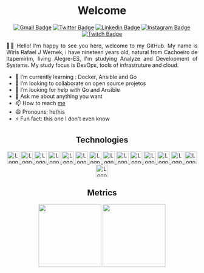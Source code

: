 <h1 align="center">Welcome</h1>

<div align="center">

[![Gmail Badge](https://img.shields.io/badge/-Gmail-FF0000?style=flat-square&labelColor=FF0000&logo=gmail&logoColor=white)](mailto:rafaeljwerneck43@gmail)
[![Twitter Badge](https://img.shields.io/badge/-Twitter-1DA1F2?style=flat-square&labelColor=1DA1F2&logo=twitter&logoColor=white)](https://twitter.com/WirisRafael)
[![Linkedin Badge](https://img.shields.io/badge/-Linkedin-0B66C2?style=flat-square&logo=Linkedin&logoColor=white)](https://www.linkedin.com/in/wiris-rafael-januario-wernek-420461182/)
[![Instagram Badge](https://img.shields.io/badge/-Instagram-CE3389?style=flat-square&logo=Instagram&logoColor=white)](https://www.instagram.com/wiriswerneck/)
[![Twitch Badge](https://img.shields.io/badge/-Twitch-6633cc?style=flat-square&labelColor=6633cc&logo=twitch&logoColor=white)](https://www.twitch.tv/lost905)

</div>
<div align="justify">
👋👋 Hello! I'm happy to see you here, welcome to my GitHub.
My name is Wiris Rafael J Wernek, i have nineteen years old, natural from Cachoeiro de Itapemirim, living Alegre-ES, I'm studying Analyze and Development of Systems. My study focus is DevOps, tools of infrastruture and cloud.

- 🌱 I’m currently learning : Docker, Ansible and Go
- 👯 I’m looking to collaborate on open source projetos
- 🤔 I’m looking for help with Go and Ansible
- 💬 Ask me about anything you want
- 📫 How to reach <a href="mailto:rafaeljwerneck43@gmail.com">me</a>
- 😄 Pronouns: he/his
- ⚡ Fun fact: this one I don't even know

</div>

<h2 align="center">Technologies</h2>
<p align="center">


<a href="https://www.javascript.com/">
    <img height="32" src="https://cdn.jsdelivr.net/gh/devicons/devicon/icons/javascript/javascript-original.svg" alt="Logo do Javascript"/>
</a>
<a href="https://developer.mozilla.org/en-US/docs/Web/HTML">
    <img height="32" src="https://cdn.jsdelivr.net/gh/devicons/devicon/icons/html5/html5-original.svg" alt="Logo do HTML"/>
</a>
<a href="https://www.w3schools.com/cssref/default.asp">
    <img height="32" src="https://cdn.jsdelivr.net/gh/devicons/devicon/icons/css3/css3-original.svg" alt="Logo do CSS"/>
</a>
<a href="https://angular.io/">
    <img height="32" src="https://cdn.jsdelivr.net/gh/devicons/devicon/icons/angularjs/angularjs-plain.svg" alt="Logo do Angular">
</a> 
<a href="https://www.php.net/">
    <img height="32" src="https://cdn.jsdelivr.net/gh/devicons/devicon/icons/php/php-original.svg" alt="Logo do PHP"/>
</a>
<a href="https://www.oracle.com/java/technologies/javase-documentation.html">
    <img height="32" src="https://cdn.jsdelivr.net/gh/devicons/devicon/icons/java/java-original.svg" alt="Logo do Java">
</a>
<a href="https://spring.io/">
    <img height="32" src="https://cdn.jsdelivr.net/gh/devicons/devicon/icons/spring/spring-original.svg" alt="Logo do Spring">
</a>    
<a href="https://devdocs.io/c/language/do">
    <img height="32" src="https://cdn.jsdelivr.net/gh/devicons/devicon/icons/c/c-original.svg" alt="Logo da Linguagem C"/>
</a>
<a href="https://www.gnu.org/savannah-checkouts/gnu/bash/manual/bash.html">
    <img height="32" src="https://cdn.jsdelivr.net/gh/devicons/devicon/icons/bash/bash-plain.svg" alt="Logo do Bash"/>
</a>
<a href="https://www.mysql.com/">
    <img height="32" src="https://cdn.jsdelivr.net/gh/devicons/devicon/icons/mysql/mysql-original.svg" alt="Logo do MySQL">
</a>
<a href="https://www.postgresql.org/docs/14/index.html">
    <img height="32" src="https://cdn.jsdelivr.net/gh/devicons/devicon/icons/postgresql/postgresql-original.svg" alt="Logo do Postgres"/>
</a>
<a href="https://git-scm.com/">
   <img height="32" src="https://cdn.jsdelivr.net/gh/devicons/devicon/icons/git/git-original.svg" alt="Logo do Javascript"/>
</a>
<a href="https://www.kernel.org/doc/html/latest/#">
    <img height="32" src="https://cdn.jsdelivr.net/gh/devicons/devicon/icons/linux/linux-original.svg" alt="Logo do Linux">
</a>
<a href="https://docs.docker.com/get-started/overview/">
    <img height="32" src="https://cdn.jsdelivr.net/gh/devicons/devicon/icons/docker/docker-original.svg" alt="Logo do Docker">
</a>
<a href="https://www.vagrantup.com/docs">
    <img height="32" src="https://cdn.jsdelivr.net/gh/devicons/devicon/icons/vagrant/vagrant-original.svg" alt="Logo do Vagrant">
</a>

</p>
<h2 align="center">Metrics</h2>
<p align="center">
  <img height="165em" src="https://github-readme-stats.vercel.app/api?username=WirisWernek&show_icons=true&theme=radical&include_all_commits=true&count_private=true"/>
  <img height="165em" src="https://github-readme-stats.vercel.app/api/top-langs/?username=WirisWernek&layout=compact&langs_count=16&theme=radical"/>
</p>
